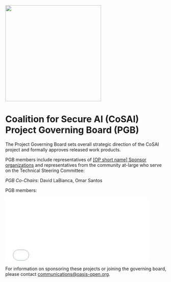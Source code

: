<img src="[logo filename]" width="300">

<h1> Coalition for Secure AI (CoSAI) Project Governing Board (PGB)</h1>

<p>The Project Governing Board sets overall strategic direction of the CoSAI project and formally approves released work products.</p>

<p>PGB members include representatives of <a href="[link to]SPONSORS.md">[OP short name] Sponsor organizations</a> and representatives from the community at-large who serve on the Technical Steering Committee:</p>

<p><i>PGB Co-Chairs</i>: David LaBianca, Omar Santos</p>

<p>PGB members:</p>

<p><iframe src="[https://docs.google.com/spreadsheets/d/e/2PACX-1vT38MUZFWO1ISzQWC6wSulN7IJCmYdSOIxBiofgO4c8mRF0hOuLEO59bW6McK2Lm0DgJkpaPLAf38AI/pubhtml?gid=1364586166&amp;single=true&amp;widget=true&amp;headers=false" style="border-style: none; width: 450px; height: 200px" title="CoSAI Open Project Governing Board members]"></iframe>
</p>

<p>For information on sponsoring these projects or joining the governing board, please contact <a href="mailto:communications@oasis-open.org">communications@oasis-open.org</a>.</p>
